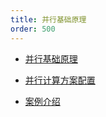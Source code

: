 ```yaml
---
title: 并行基础原理
order: 500
---
```


* [并行基础原理](./fundamental/index.md)

* [并行计算方案配置](./calculateSettings/index.md)

* [案例介绍](./examples/index.md)
